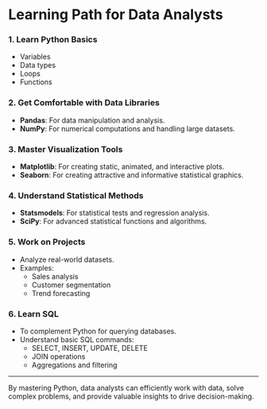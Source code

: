 # Learning Path for Data Analysts

### 1. Learn Python Basics
- Variables
- Data types
- Loops
- Functions

### 2. Get Comfortable with Data Libraries
- **Pandas**: For data manipulation and analysis.
- **NumPy**: For numerical computations and handling large datasets.

### 3. Master Visualization Tools
- **Matplotlib**: For creating static, animated, and interactive plots.
- **Seaborn**: For creating attractive and informative statistical graphics.

### 4. Understand Statistical Methods
- **Statsmodels**: For statistical tests and regression analysis.
- **SciPy**: For advanced statistical functions and algorithms.

### 5. Work on Projects
- Analyze real-world datasets.
- Examples:
  - Sales analysis
  - Customer segmentation
  - Trend forecasting

### 6. Learn SQL
- To complement Python for querying databases.
- Understand basic SQL commands:
  - SELECT, INSERT, UPDATE, DELETE
  - JOIN operations
  - Aggregations and filtering

---

By mastering Python, data analysts can efficiently work with data, solve complex problems, and provide valuable insights to drive decision-making.

